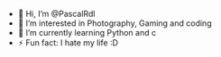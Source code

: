 - 👋 Hi, I’m @PascalRdl
- 👀 I’m interested in Photography, Gaming and coding
- 🌱 I’m currently learning Python and c
- ⚡ Fun fact: I hate my life :D

<!---
PascalRdl/PascalRdl is a ✨ special ✨ repository because its `README.md` (this file) appears on your GitHub profile.
You can click the Preview link to take a look at your changes.
--->
